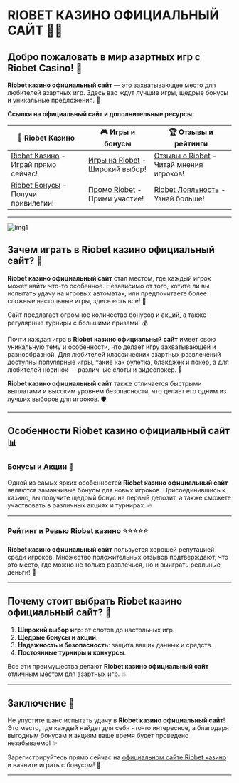 # RIOBET КАЗИНО ОФИЦИАЛЬНЫЙ САЙТ 🎰💎

## Добро пожаловать в мир азартных игр с **Riobet Casino**! 🌟

**Riobet казино официальный сайт** — это захватывающее место для любителей азартных игр. Здесь вас ждут лучшие игры, щедрые бонусы и уникальные предложения. 🚀

**Ссылки на официальный сайт и дополнительные ресурсы:**

| 🔗 **Riobet Казино** | 🎮 **Игры и бонусы** | 🏆 **Отзывы и рейтинги** |
|----------------------|----------------------|--------------------------|
| [Riobet Казино](https://brandplay.link/dtx89f2L) - Играй прямо сейчас! | [Игры на Riobet](https://brandplay.link/dtx89f2L) - Широкий выбор! | [Отзывы о Riobet](https://brandplay.link/dtx89f2L) - Читай мнения игроков! |
| [Riobet Бонусы](https://brandplay.link/dtx89f2L) - Получи привилегии! | [Промо Riobet](https://brandplay.link/dtx89f2L) - Прими участие! | [Riobet Лояльность](https://brandplay.link/dtx89f2L) - Узнай больше! |

---
![img1](https://github.com/user-attachments/assets/bbd2bb80-4dde-48ad-b5db-7ee333fe487e)

## Зачем играть в **Riobet казино официальный сайт**? 🤔

**Riobet казино официальный сайт** стал местом, где каждый игрок может найти что-то особенное. Независимо от того, хотите ли вы испытать удачу на игровых автоматах, или предпочитаете более сложные настольные игры, здесь есть все! 🎰

Сайт предлагает огромное количество бонусов и акций, а также регулярные турниры с большими призами! 💰 

Почти каждая игра в **Riobet казино официальный сайт** имеет свою уникальную тему и особенности, что делает игру захватывающей и разнообразной. Для любителей классических азартных развлечений доступны популярные игры, такие как рулетка, блэкджек и покер, а для любителей новинок — различные слоты и видеопокер. 🎲

**Riobet казино официальный сайт** также отличается быстрыми выплатами и высоким уровнем безопасности, что делает его одним из лучших выборов для игроков. 🛡️

---

## Особенности **Riobet казино официальный сайт** 📊

### Бонусы и Акции 🎁

Одной из самых ярких особенностей **Riobet казино официальный сайт** являются заманчивые бонусы для новых игроков. Присоединившись к казино, вы получите щедрый бонус на первый депозит, а также сможете участвовать в различных акциях и турнирах. 🔥

---

### Рейтинг и Ревью **Riobet казино** ⭐⭐⭐⭐⭐

**Riobet казино официальный сайт** пользуется хорошей репутацией среди игроков. Множество положительных отзывов подтверждают, что это место, где можно не только развлечься, но и выиграть реальные деньги! 🌟

---

## Почему стоит выбрать **Riobet казино официальный сайт**? 🔑

1. **Широкий выбор игр**: от слотов до настольных игр.
2. **Щедрые бонусы и акции**.
3. **Надежность и безопасность**: защита ваших данных и средств.
4. **Постоянные турниры и конкурсы**.

Все эти преимущества делают **Riobet казино официальный сайт** отличным местом для азартных игр. 💥

---

## Заключение 🎉

Не упустите шанс испытать удачу в **Riobet казино официальный сайт**! Это место, где каждый найдет для себя что-то интересное, а благодаря выгодным бонусам и акциям ваше время будет проведено незабываемо! ✨

Зарегистрируйтесь прямо сейчас на [официальном сайте Riobet казино](https://brandplay.link/dtx89f2L) и начните играть с бонусом! 🎰

---

